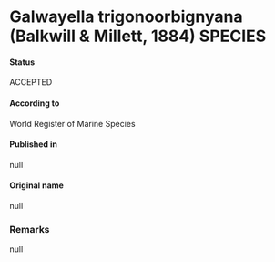 Galwayella trigonoorbignyana (Balkwill & Millett, 1884) SPECIES
=======

#### Status
ACCEPTED

#### According to
World Register of Marine Species

#### Published in
null

#### Original name
null

### Remarks
null